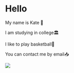
  <h1>Hello</h1>
 <p>My name is Kate 🔪</p>
<p>I am studying in college🏛</p> 
<p>I like to play basketball🏀 </p>

<p>You can contact me by email📥</p>


![](https://memi.klev.club/uploads/posts/2024-06/memi-klev-club-yegs-p-memi-khomyak-na-fone-ventilyatora-1.jpg)
